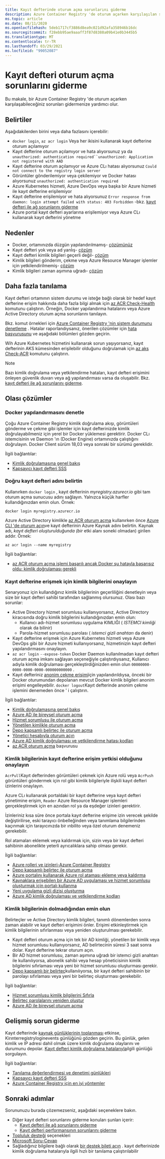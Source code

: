 ```yaml
---
title: Kayıt defterinde oturum açma sorunlarını giderme
description: Azure Container Registry 'de oturum açarken karşılaşılan sorunların belirtileri, nedenleri ve çözümleri
ms.topic: article
ms.date: 08/11/2020
ms.openlocfilehash: 5deb1717cf3886d8ea9c021d92afa358946b16dc
ms.sourcegitcommit: f28ebb95ae9aaaff3f87d8388a09b41e0b3445b5
ms.translationtype: MT
ms.contentlocale: tr-TR
ms.lasthandoff: 03/29/2021
ms.locfileid: "99052087"
---
```

# <a name="troubleshoot-registry-login"></a>Kayıt defteri oturum açma sorunlarını giderme

Bu makale, bir Azure Container Registry 'de oturum açarken karşılaşabileceğiniz sorunları gidermenize yardımcı olur. 

## <a name="symptoms"></a>Belirtiler

Aşağıdakilerden birini veya daha fazlasını içerebilir:

* `docker login`, `az acr login` Veya her ikisini kullanarak kayıt defterine oturum açılamıyor
* Kayıt defterine oturum açılamıyor ve hata alıyorsunuz ya da `unauthorized: authentication required``unauthorized: Application not registered with AAD`
* Kayıt defterine oturum açılamıyor ve Azure CLı hatası alıyorsunuz `Could not connect to the registry login server`
* Görüntüler gönderilemiyor veya çekilemiyor ve Docker hatası alıyorsunuz `unauthorized: authentication required`
* Azure Kubernetes hizmeti, Azure DevOps veya başka bir Azure hizmeti ile kayıt defterine erişilemiyor
* Kayıt defterine erişilemiyor ve hata alıyorsunuz `Error response from daemon: login attempt failed with status: 403 Forbidden` -bkz. [kayıt defteri ile ağ sorunlarını giderme](container-registry-troubleshoot-access.md)
* Azure portal kayıt defteri ayarlarına erişilemiyor veya Azure CLı kullanarak kayıt defterini yönetme

## <a name="causes"></a>Nedenler

* Docker, ortamınızda düzgün yapılandırılmamış- [çözümünüz](#check-docker-configuration)
* Kayıt defteri yok veya ad yanlış- [çözüm](#specify-correct-registry-name)
* Kayıt defteri kimlik bilgileri geçerli değil- [çözüm](#confirm-credentials-to-access-registry)
* Kimlik bilgileri gönderim, çekme veya Azure Resource Manager işlemler için yetkilendirilmemiş- [çözüm](#confirm-credentials-are-authorized-to-access-registry)
* Kimlik bilgileri zaman aşımına uğradı- [çözüm](#check-that-credentials-arent-expired)

## <a name="further-diagnosis"></a>Daha fazla tanılama 

Kayıt defteri ortamının sistem durumu ve isteğe bağlı olarak bir hedef kayıt defterine erişim hakkında daha fazla bilgi almak için [az ACR Check-Health](/cli/azure/acr#az-acr-check-health) komutunu çalıştırın. Örneğin, Docker yapılandırma hatalarını veya Azure Active Directory oturum açma sorunlarını tanılayın. 

Bkz. komut örnekleri için [Azure Container Registry 'nin sistem durumunu denetleme](container-registry-check-health.md) . Hatalar raporlandıysanız, önerilen çözümler için [hata başvurusunu](container-registry-health-error-reference.md) ve aşağıdaki bölümleri gözden geçirin.

Wih Azure Kubernetes hizmetini kullanarak sorun yaşıyorsanız, kayıt defterinin AKS kümesinden erişilebilir olduğunu doğrulamak için [az aks Check-ACR](/cli/azure/aks#az_aks_check_acr) komutunu çalıştırın.

> [!NOTE]
> Bazı kimlik doğrulama veya yetkilendirme hataları, kayıt defteri erişimini önleyen güvenlik duvarı veya ağ yapılandırması varsa da oluşabilir. Bkz. [kayıt defteri ile ağ sorunlarını giderme](container-registry-troubleshoot-access.md).

## <a name="potential-solutions"></a>Olası çözümler

### <a name="check-docker-configuration"></a>Docker yapılandırmasını denetle

Çoğu Azure Container Registry kimlik doğrulama akışı, görüntüleri gönderme ve çekme gibi işlemler için kayıt defterinizde kimlik doğrulayabilmeniz için yerel bir Docker yüklemesi gerektirir. Docker CLı istemcisinin ve Daemon 'ın (Docker Engine) ortamınızda çalıştığını doğrulayın. Docker Client sürüm 18,03 veya sonraki bir sürümü gereklidir.

İlgili bağlantılar:

* [Kimlik doğrulamasına genel bakış](container-registry-authentication.md#authentication-options)
* [Kapsayıcı kayıt defteri SSS](container-registry-faq.md)

### <a name="specify-correct-registry-name"></a>Doğru kayıt defteri adını belirtin

Kullanırken `docker login` , kayıt defterinin *myregistry.azurecr.io* gibi tam oturum açma sunucusu adını sağlayın. Yalnızca küçük harfler kullandığınızdan emin olun. Örnek:

```console
docker login myregistry.azurecr.io
```

Azure Active Directory kimlikle [az ACR oturum açma](/cli/azure/acr#az-acr-login) kullanırken önce [Azure CLI 'de oturum açın](/cli/azure/authenticate-azure-cli)ve kayıt defterinin Azure Kaynak adını belirtin. Kaynak adı, *kayıt defteri oluşturulduğunda (bir* etki alanı soneki olmadan) girilen addır. Örnek:

```azurecli
az acr login --name myregistry
```

İlgili bağlantılar:

* [az ACR oturum açma işlemi başarılı ancak Docker şu hatayla başarısız oldu: kimlik doğrulaması gerekli](container-registry-faq.md#az-acr-login-succeeds-but-docker-fails-with-error-unauthorized-authentication-required )

### <a name="confirm-credentials-to-access-registry"></a>Kayıt defterine erişmek için kimlik bilgilerini onaylayın

Senaryonuz için kullandığınız kimlik bilgilerinin geçerliliğini denetleyin veya size bir kayıt defteri sahibi tarafından sağlanmış olursunuz. Olası bazı sorunlar:

* Active Directory hizmet sorumlusu kullanıyorsanız, Active Directory kiracısında doğru kimlik bilgilerini kullandığınızdan emin olun:
  * Kullanıcı adı-hizmet sorumlusu uygulama KIMLIĞI ( *ISTEMCI kimliği* olarak da bilinir)
  * Parola-hizmet sorumlusu parolası ( *istemci gizli anahtarı* da denir)
* Kayıt defterine erişmek için Azure Kubernetes hizmeti veya Azure DevOps gibi bir Azure hizmeti kullanıyorsanız, hizmetinizin kayıt defteri yapılandırmasını onaylayın. 
* `az acr login` `--expose-token` Docker Daemon kullanılmadan kayıt defteri oturum açma imkanı sağlayan seçeneğiyle çalıştırdıysanız, Kullanıcı adıyla kimlik doğrulaması gerçekleştirdiğinizden emin olun `00000000-0000-0000-0000-000000000000` .
* Kayıt defteriniz [anonim çekme erişimi](container-registry-faq.md#how-do-i-enable-anonymous-pull-access)için yapılandırıldıysa, önceki bir Docker oturumundan depolanan mevcut Docker kimlik bilgileri anonim erişimi engelleyebilir. `docker logout`Kayıt defterinde anonim çekme işlemini denemeden önce ' i çalıştırın.

İlgili bağlantılar:

* [Kimlik doğrulamasına genel bakış](container-registry-authentication.md#authentication-options)
* [Azure AD ile bireysel oturum açma](container-registry-authentication.md#individual-login-with-azure-ad)
* [Hizmet sorumlusu ile oturum açma](container-registry-auth-service-principal.md)
* [Yönetilen kimlikle oturum açma](container-registry-authentication-managed-identity.md)
* [Depo kapsamlı belirteç ile oturum açma](container-registry-repository-scoped-permissions.md)
* [Yönetici hesabıyla oturum açın](container-registry-authentication.md#admin-account)
* [Azure AD kimlik doğrulaması ve yetkilendirme hatası kodları](../active-directory/develop/reference-aadsts-error-codes.md)
* [az ACR oturum açma](/cli/azure/acr#az-acr-login) başvurusu

### <a name="confirm-credentials-are-authorized-to-access-registry"></a>Kimlik bilgilerinin kayıt defterine erişim yetkisi olduğunu onaylayın

`AcrPull`Kayıt defterinden görüntüleri çekmek için Azure rolü veya `AcrPush` görüntüleri göndermek için rol gibi kimlik bilgileriyle ilişkili kayıt defteri izinlerini onaylayın. 

Azure CLı kullanarak portaldaki bir kayıt defterine veya kayıt defteri yönetimine erişim, `Reader` Azure Resource Manager işlemleri gerçekleştirmek için en azından rol ya da eşdeğer izinleri gerektirir.

İzinleriniz kısa süre önce portala kayıt defterine erişime izin verecek şekilde değiştirilirse, eski tarayıcı önbelleğinden veya tanımlama bilgilerinden kaçınmak için tarayıcınızda bir ınbilito veya özel oturum denemeniz gerekebilir.

Rol atamaları eklemek veya kaldırmak için, sizin veya bir kayıt defteri sahibinin abonelikte yeterli ayrıcalıklara sahip olması gerekir.

İlgili bağlantılar:

* [Azure rolleri ve izinleri-Azure Container Registry](container-registry-roles.md)
* [Depo kapsamlı belirteç ile oturum açma](container-registry-repository-scoped-permissions.md)
* [Azure portalını kullanarak Azure rol ataması ekleme veya kaldırma](../role-based-access-control/role-assignments-portal.md)
* [Kaynaklara erişebilen bir Azure AD uygulaması ve hizmet sorumlusu oluşturmak için portalı kullanma](../active-directory/develop/howto-create-service-principal-portal.md)
* [Yeni uygulama gizli dizisi oluşturma](../active-directory/develop/howto-create-service-principal-portal.md#option-2-create-a-new-application-secret)
* [Azure AD kimlik doğrulaması ve yetkilendirme kodları](../active-directory/develop/reference-aadsts-error-codes.md)

### <a name="check-that-credentials-arent-expired"></a>Kimlik bilgilerinin dolmadığından emin olun

Belirteçler ve Active Directory kimlik bilgileri, tanımlı dönemlerden sonra zaman alabilir ve kayıt defteri erişimini önler. Erişimi etkinleştirmek için kimlik bilgilerinin sıfırlanması veya yeniden oluşturulması gerekebilir.

* Kayıt defteri oturum açma için tek bir AD kimliği, yönetilen bir kimlik veya hizmet sorumlusu kullanıyorsanız, AD belirtecinin süresi 3 saat sonra dolar. Kayıt defterine tekrar oturum açın.  
* Bir AD hizmet sorumlusu, zaman aşımına uğradı bir istemci gizli anahtarı ile kullanılıyorsa, abonelik sahibi veya hesap yöneticisinin kimlik bilgilerini sıfırlaması veya yeni bir hizmet sorumlusu oluşturması gerekir.
* [Depo kapsamlı bir belirteç](container-registry-repository-scoped-permissions.md)kullanılıyorsa, bir kayıt defteri sahibinin bir parolayı sıfırlaması veya yeni bir belirteç oluşturması gerekebilir.

İlgili bağlantılar:

* [Hizmet sorumlusu kimlik bilgilerini Sıfırla](/cli/azure/ad/sp/credential#az-ad-sp-credential-reset)
* [Belirteç parolalarını yeniden oluştur](container-registry-repository-scoped-permissions.md#regenerate-token-passwords)
* [Azure AD ile bireysel oturum açma](container-registry-authentication.md#individual-login-with-azure-ad)

## <a name="advanced-troubleshooting"></a>Gelişmiş sorun giderme

Kayıt defterinde [kaynak günlüklerinin toplanması](container-registry-diagnostics-audit-logs.md) etkinse, Kirınterregistryloginevents günlüğünü gözden geçirin. Bu günlük, gelen kimlik ve IP adresi dahil olmak üzere kimlik doğrulama olaylarını ve durumunu depolar. [Kayıt defteri kimlik doğrulama hatalarıyla](container-registry-diagnostics-audit-logs.md#registry-authentication-failures)ilgili günlüğü sorgulayın. 

İlgili bağlantılar:

* [Tanılama değerlendirmesi ve denetimi günlükleri](container-registry-diagnostics-audit-logs.md)
* [Kapsayıcı kayıt defteri SSS](container-registry-faq.md)
* [Azure Container Registry için en iyi yöntemler](container-registry-best-practices.md)

## <a name="next-steps"></a>Sonraki adımlar

Sorununuzu burada çözemezseniz, aşağıdaki seçeneklere bakın.

* Diğer kayıt defteri sorunlarını giderme konuları şunları içerir:
  * [Kayıt defteri ile ağ sorunlarını giderme](container-registry-troubleshoot-access.md)
  * [Kayıt defteri performansının sorunlarını giderme](container-registry-troubleshoot-performance.md)
* [Topluluk desteği](https://azure.microsoft.com/support/community/) seçenekleri
* [Microsoft Soru-Cevap](/answers/products/)
* Sağladığınız bilgilere bağlı olarak [bir destek bileti açın](https://azure.microsoft.com/support/create-ticket/) . kayıt defterinizde kimlik doğrulama hatalarıyla ilgili hızlı bir tanılama çalıştırılabilir